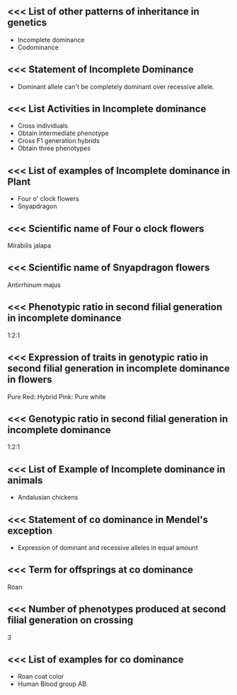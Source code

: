 <<<
 List of other patterns of inheritance in genetics 
---

- Incomplete dominance
- Codominance

>>> 
<<<
 Statement of Incomplete Dominance 
---

- Dominant allele can't be completely dominant over recessive allele.



>>> 
<<<
 List Activities in Incomplete dominance 
---

- Cross individuals
- Obtain intermediate phenotype
- Cross F1 generation hybrids
- Obtain three phenotypes


>>> 
<<<
 List of examples of Incomplete dominance in Plant 
---


- Four o' clock flowers
- Snyapdragon 


>>> 
<<<
 Scientific name of Four o clock flowers
---

Mirabilis jalapa

>>> 
<<<
 Scientific name of Snyapdragon flowers 
---

Antirrhinum majus












>>> 
<<<
 Phenotypic ratio in second filial generation in incomplete dominance 
---

1:2:1


>>> 
<<<
 Expression of traits in genotypic ratio in second filial generation in incomplete dominance in flowers
---

Pure Red: Hybrid Pink: Pure white

>>> 
<<<
 Genotypic ratio in second filial generation in incomplete dominance 
---

1:2:1

>>> 
<<<
 List of Example of Incomplete dominance in animals 
---

- Andalusian chickens




>>> 
<<<
 Statement of co dominance in Mendel's exception  
---

- Expression of dominant and recessive alleles in equal amount



>>> 
<<<
 Term for offsprings at co dominance
---

Roan

>>> 
<<<
 Number of phenotypes produced at second filial generation on crossing 
---

3


>>> 
<<<
 List of examples for co dominance 
---

- Roan coat color
- Human Blood group AB

  


  

>>> 
